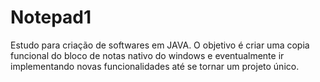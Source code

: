 # Notepad1
Estudo para criação de softwares em JAVA.
O objetivo é criar uma copia funcional do bloco de notas nativo do windows e eventualmente ir implementando novas funcionalidades até se tornar um projeto único.
